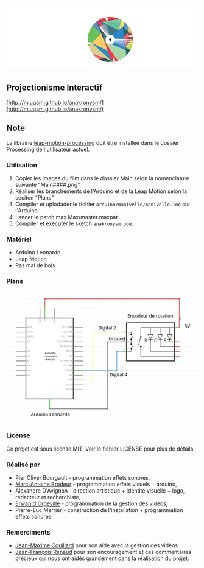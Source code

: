 ![Anakronysm](images/logo.png)
==========

## Projectionisme Interactif 

[http://miuqam.github.io/anakronysm/](http://miuqam.github.io/anakronysm/)

## Note
La librairie [leap-motion-processing](https://github.com/voidplus/leap-motion-processing) doit être installée dans le dossier Processing de l'utilisateur actuel.

### Utilisation

1. Copier les images du film dans le dossier Main selon la nomenclature suivante "Main####.png"
2. Réaliser les branchements de l'Arduino et de la Leap Motion selon la seciton "Plans"
3. Compiler et uplodader le fichier ```Arduino/manivelle/manivelle.ino``` sur l'Arduino.
4. Lancer le patch max Max/master.maxpat
5. Compiler et exécuter le sketch ```anakronysm.pde```.

### Matériel
- Arduino Leonardo
- Leap Motion
- Pas mal de bois.

### Plans
![Schema](https://raw.githubusercontent.com/MIUQAM/anakronysm/master/Arduino/manivelle/schema_branchement.png)

### License
Ce projet est sous license MIT. Voir le fichier LICENSE pour plus de détails.

### Réalisé par
- Pier Oliver Bourgault - programmation effets sonores,
- [Marc-Antoine Brodeur](https://github.com/mabrodeur) - programmation effets visuels + arduino,
- Alexandre D'Avignon - direction artistique + identité visuelle + logo, rédacteur et recherchiste,
- [Erwan d'Orgeville](https://github.com/th3m4ri0) - programmation de la gestion des vidéos,
- Pierre-Luc Marrier - construction de l'installation + programmation effets sonores


### Remerciments
- [Jean-Maxime Couillard](https://github.com/jmcouillard) pour son aide avec la gestion des vidéos
- [Jean-François Renaud](https://github.com/Morpholux) pour son encouragement et ces commentaires précieux qui nous ont aidés grandement dans la réalisation du projet.
